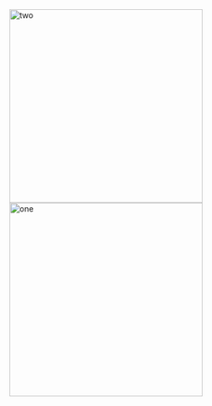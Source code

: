 <img width="344" alt="two" src="https://user-images.githubusercontent.com/49156359/149573528-f29cb486-502b-4a48-ae37-5820f56e9dac.png">
<img width="344" alt="one" src="https://user-images.githubusercontent.com/49156359/149573509-eeab1410-3433-43d8-84e7-22e1f9219dcb.png">
